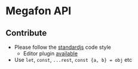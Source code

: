 # Megafon API

## Contribute
+ Please follow the [standardjs](https://github.com/feross/standard) code style
  + Editor plugin [available](https://github.com/feross/standard#text-editor-plugins)
+ Use `let`, `const`, `...rest`, `const {a, b} = obj` etc
